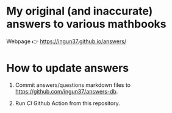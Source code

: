 # My original (and inaccurate) answers to various mathbooks

Webpage 👉 https://ingun37.github.io/answers/

# How to update answers

1. Commit answers/questions markdown files to https://github.com/ingun37/answers-db.

2. Run *CI* Github Action from this repository.
